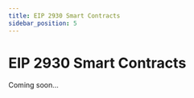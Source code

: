 ```yaml
---
title: EIP 2930 Smart Contracts
sidebar_position: 5
---
```


# EIP 2930 Smart Contracts

Coming soon...
